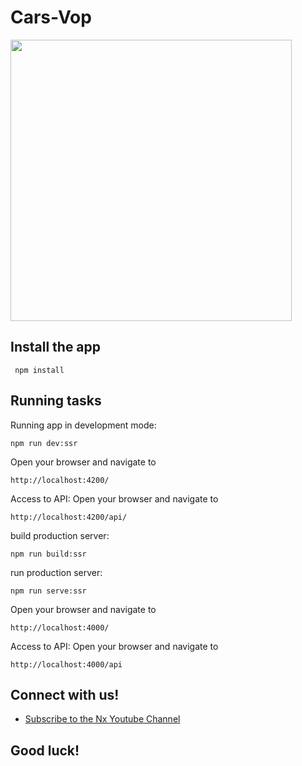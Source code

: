 # Cars-Vop

<a alt="Nx logo" target="_blank" rel="noreferrer"><img src="https://user-images.githubusercontent.com/150421869/282542540-abfceb59-9bb7-4c65-a132-306aeb8aefa6.png" width="450"></a>


## Install the app
```
 npm install
```

## Running tasks

  Running app in development mode:
  ```
  npm run dev:ssr
  ```
  Open your browser and navigate to
  ```
  http://localhost:4200/
  ```
  Access to API:
  Open your browser and navigate to 
  ```
  http://localhost:4200/api/
  ```

  build production server:
  ```
  npm run build:ssr
  ```

  run production server: 
  ```
  npm run serve:ssr
  ```
  Open your browser and navigate to 
  ```
  http://localhost:4000/  
  ```
  Access to API:
  Open your browser and navigate to 
  ```
  http://localhost:4000/api
  ```

## Connect with us!

- [Subscribe to the Nx Youtube Channel](https://youtu.be/vvfc7plrRoY)

## Good luck! 